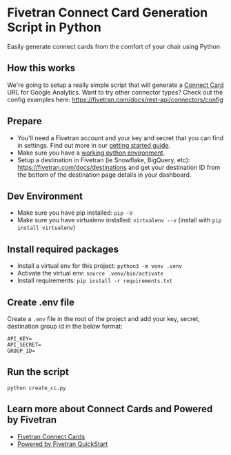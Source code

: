 # Fivetran Connect Card Generation Script in Python
Easily generate connect cards from the comfort of your chair using Python

## How this works
We're going to setup a really simple script that will generate a [Connect Card](https://fivetran.com/docs/rest-api/connectors/connect-card) URL for Google Analytics. Want to try other connector types? Check out the config examples here: https://fivetran.com/docs/rest-api/connectors/config

## Prepare
- You'll need a Fivetran account and your key and secret that you can find in settings. Find out more in our [getting started guide](https://fivetran.com/docs/rest-api/getting-started).
- Make sure you have a [working python environment](https://xkcd.com/1987/).
- Setup a destination in Fivetran (ie Snowflake, BigQuery, etc): https://fivetran.com/docs/destinations and get your destination ID from the bottom of the destination page details in your dashboard. 

## Dev Environment
- Make sure you have pip installed: `pip -V`
- Make sure you have virtualenv installed: `virtualenv --v` (install with `pip install virtualenv`)

## Install required packages
- Install a virtual env for this project: `python3 -m venv .venv`
- Activate the virtual env: `source .venv/bin/activate`
- Install requirements: `pip install -r requirements.txt`

## Create .env file
Create a `.env` file in the root of the project and add your key, secret, destination group id in the below format:
```
API_KEY=
API_SECRET=
GROUP_ID=
```

## Run the script
`python create_cc.py`

## Learn more about Connect Cards and Powered by Fivetran
- [Fivetran Connect Cards](https://fivetran.com/docs/rest-api/connectors/connect-card)
- [Powered by Fivetran QuickStart](https://fivetran.com/docs/getting-started/powered-by-fivetran)

